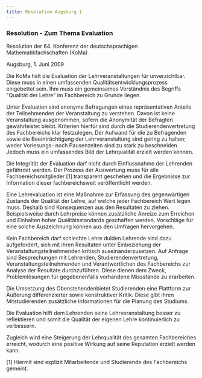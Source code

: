 ```yaml
--- 
title: Resolution Augsburg 1
---
```


### Resolution - Zum Thema Evaluation

Resolution der 64. Konferenz der deutschsprachigen Mathematikfachschaften (KoMa)

Augsburg, 1. Juni 2009

Die KoMa hält die Evaluation der Lehrveranstaltungen für unverzichtbar. Diese muss in einen umfassenden Qualitätsentwicklungsprozess eingebettet sein. Ihm muss ein gemeinsames Verständnis des Begriffs "Qualität der Lehre" im Fachbereich zu Grunde liegen.

Unter Evaluation sind anonyme Befragungen eines repräsentativen Anteils der Teilnehmenden der Veranstaltung zu verstehen. Davon ist keine Veranstaltung ausgenommen, sofern die Anonymität der Befragten gewährleistet bleibt. Kriterien hierfür sind durch die Studierendenvertretung des Fachbereichs klar festzulegen. Der Aufwand für die zu Befragenden sowie die Beeinträchtigung der Lehrveranstaltung sind gering zu halten; weder Vorlesungs- noch Pausenzeiten sind zu stark zu beschneiden. Jedoch muss ein umfassendes Bild der Lehrqualität erzielt werden können.

Die Integrität der Evaluation darf nicht durch Einflussnahme der Lehrenden gefährdet werden. Der Prozess der Auswertung muss für alle Fachbereichsmitglieder [1] transparent geschehen und die Ergebnisse zur Information dieser fachbereichsweit veröffentlicht werden.

Eine Lehrevaluation ist eine Maßnahme zur Erfassung des gegenwärtigen Zustands der Qualität der Lehre, auf welche jeder Fachbereich Wert legen muss. Deshalb sind Konsequenzen aus den Resultaten zu ziehen. Beispielsweise durch Lehrpreise können zusätzliche Anreize zum Erreichen und Einhalten hoher Qualitätsstandards geschaffen werden. Vorschläge für eine solche Auszeichnung können aus den Umfragen hervorgehen.

Kein Fachbereich darf schlechte Lehre dulden.Lehrende sind dazu aufgefordert, sich mit ihren Resultaten unter Einbeziehung der Veranstaltungsteilnehmenden kritisch auseinanderzusetzen. Auf Anfrage sind Besprechungen mit Lehrenden, Studierendenvertretung, Veranstaltungsteilnehmenden und Verantwortlichen des Fachbereichs zur Analyse der Resultate durchzuführen. Diese dienen dem Zweck, Problemlösungen für gegebenenfalls vorhandene Missstände zu erarbeiten.

Die Umsetzung des Obenstehendenbietet Studierenden eine Plattform zur Äußerung differenzierter sowie konstruktiver Kritik. Diese gibt ihren Mitstudierenden zusätzliche Informationen für die Planung des Studiums.

Die Evaluation hilft dem Lehrenden seine Lehrveranstaltung besser zu reflektieren und somit die Qualität der eigenen Lehre kontinuierlich zu verbessern.

Zugleich wird eine Steigerung der Lehrqualität des gesamten Fachbereiches erreicht, wodurch eine positive Wirkung auf seine Reputation erzielt werden kann.

[1] Hiermit sind explizit Mitarbeitende und Studierende des Fachbereichs gemeint.
